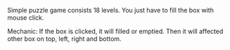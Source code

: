 Simple puzzle game consists 18 levels. You just have to fill the box with mouse click.

Mechanic:
If the box is clicked, it will filled or emptied. Then it will affected other box on top, left, right and bottom.